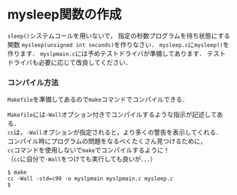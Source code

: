 # mysleep関数の作成

```sleep()```システムコールを用いないで，
指定の秒数プログラムを待ち状態にする関数
```mysleep(unsigned int seconds)```を作りなさい．
```mysleep.c```に```mysleep()```を作ります．
```myslpmain.c```には予めテストドライバが準備してあります．
テストドライバも必要に応じて改良してください．

### コンパイル方法
```Makefile```を準備してあるので```make```コマンドでコンパイルできる．

```Makefile```には```-Wall```オプション付きでコンパイルするような指示が記述してある．<br>
```cc```は，```-Wall```オプションが指定されると，より多くの警告を表示してくれる．<br>
コンパイル時にプログラムの問題をなるべくたくさん見つけるために，<br>
```cc```コマンドを使用しないで```make```でコンパイルするように！<br>
（```cc```に自分で```-Wall```をつけても実行しても良いが．．．）

```
$ make
cc -Wall -std=c99 -o myslpmain myslpmain.c mysleep.c
$
```

